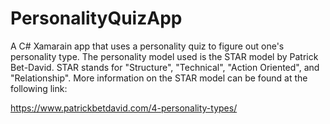 # PersonalityQuizApp
A C# Xamarain app that uses a personality quiz to figure out one's personality type.
The personality model used is the STAR model by Patrick Bet-David. STAR stands for "Structure", "Technical", "Action Oriented", and "Relationship". More information on the STAR model can be found at the following link:

https://www.patrickbetdavid.com/4-personality-types/

